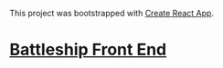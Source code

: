 This project was bootstrapped with [Create React App](https://github.com/facebook/create-react-app).

# [Battleship Front End](https://separate-client.herokuapp.com/)
